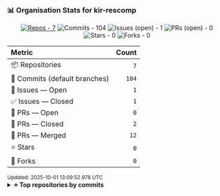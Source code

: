 
<!-- ORG-STATS:START -->
### 📊 Organisation Stats for **kir-rescomp**

<p align="center"><a href="https://github.com/kir-rescomp?tab=repositories"><img alt="Repos - 7" src="https://img.shields.io/badge/Repos-7-0a84ff?style=for-the-badge&logo=github" /></a> <img alt="Commits - 104" src="https://img.shields.io/badge/Commits-104-10b981?style=for-the-badge" /> <img alt="Issues (open) - 1" src="https://img.shields.io/badge/Issues%20(open)-1-f59e0b?style=for-the-badge" /> <img alt="PRs (open) - 0" src="https://img.shields.io/badge/PRs%20(open)-0-8b5cf6?style=for-the-badge" /> <img alt="Stars - 0" src="https://img.shields.io/badge/Stars-0-14b8a6?style=for-the-badge&logo=github" /> <img alt="Forks - 0" src="https://img.shields.io/badge/Forks-0-06b6d4?style=for-the-badge&logo=github" /></p>

<div align="center">
<table>
<thead>
<tr>
<th align="left">Metric</th><th align="right">Count</th>
</tr>
</thead>
<tbody>
<tr><td>📦 Repositories</td><td align="right"><code>7</code></td></tr>
<tr><td>🧭 Commits (default branches)</td><td align="right"><code>104</code></td></tr>
<tr><td>🐞 Issues — Open</td><td align="right"><code>1</code></td></tr>
<tr><td>✅ Issues — Closed</td><td align="right"><code>1</code></td></tr>
<tr><td>🔁 PRs — Open</td><td align="right"><code>0</code></td></tr>
<tr><td>🧹 PRs — Closed</td><td align="right"><code>2</code></td></tr>
<tr><td>🎉 PRs — Merged</td><td align="right"><code>12</code></td></tr>
<tr><td>⭐ Stars</td><td align="right"><code>0</code></td></tr>
<tr><td>🍴 Forks</td><td align="right"><code>0</code></td></tr>
</tbody>
</table>
</div>
<sub>Updated: 2025-10-01 13:09:52.978 UTC</sub>

<details>
<summary><b>⭐ Top repositories by commits</b></summary>

| Repository | Commits | Open Issues | Open PRs | Stars | Forks |
|---|---:|---:|---:|---:|---:|
| [.github](https://github.com/kir-rescomp/.github) | 49 | 0 | 0 | 0 | 0 |
| 🔒 Private repo | 38 | 1 | 0 | 0 | 0 |
| [slurm_tools](https://github.com/kir-rescomp/slurm_tools) | 7 | 0 | 0 | 0 | 0 |
| 🔒 Private repo | 4 | 0 | 0 | 0 | 0 |
| 🔒 Private repo | 3 | 0 | 0 | 0 | 0 |
| 🔒 Private repo | 2 | 0 | 0 | 0 | 0 |
| 🔒 Private repo | 1 | 0 | 0 | 0 | 0 |
</details>

<!-- ORG-STATS:END -->
